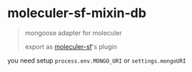 # moleculer-sf-mixin-db

> mongoose adapter for moleculer
> 
> export as [moleculer-sf](https://www.npmjs.com/package/moleculer-sf)'s plugin

you need setup `process.env.MONGO_URI` or `settings.mongoURI`
